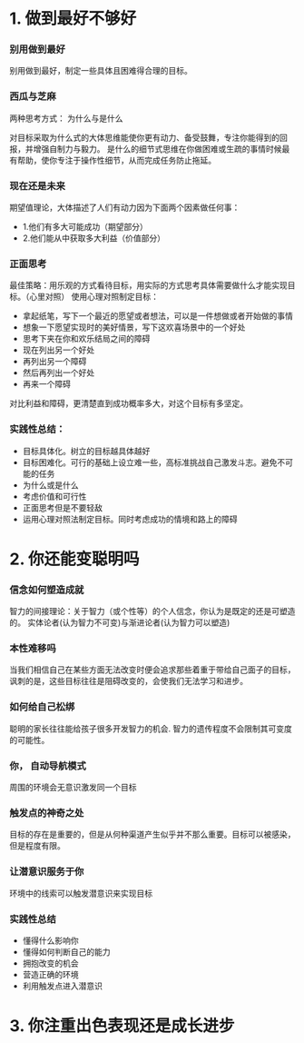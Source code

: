 # 1. 做到最好不够好

### 别用做到最好
别用做到最好，制定一些具体且困难得合理的目标。

### 西瓜与芝麻
两种思考方式： 为什么与是什么

对目标采取为什么式的大体思维能使你更有动力、备受鼓舞，专注你能得到的回报，并增强自制力与毅力。
是什么的细节式思维在你做困难或生疏的事情时候最有帮助，使你专注于操作性细节，从而完成任务防止拖延。

### 现在还是未来

期望值理论，大体描述了人们有动力因为下面两个因素做任何事：

- 1.他们有多大可能成功（期望部分）
- 2.他们能从中获取多大利益（价值部分）

### 正面思考
最佳策略：用乐观的方式看待目标，用实际的方式思考具体需要做什么才能实现目标。（心里对照）
使用心理对照制定目标：

- 拿起纸笔，写下一个最近的愿望或者想法，可以是一件想做或者开始做的事情
- 想象一下愿望实现时的美好情景，写下这欢喜场景中的一个好处
- 思考下夹在你和欢乐结局之间的障碍
- 现在列出另一个好处
- 再列出另一个障碍
- 然后再列出一个好处
- 再来一个障碍

对比利益和障碍，更清楚直到成功概率多大，对这个目标有多坚定。

### 实践性总结：

- 目标具体化。树立的目标越具体越好
- 目标困难化。可行的基础上设立难一些，高标准挑战自己激发斗志。避免不可能的任务
- 为什么或是什么
- 考虑价值和可行性
- 正面思考但是不要轻敌
- 运用心理对照法制定目标。同时考虑成功的情境和路上的障碍

# 2. 你还能变聪明吗

### 信念如何塑造成就

智力的间接理论：关于智力（或个性等）的个人信念，你认为是既定的还是可塑造的。
实体论者(认为智力不可变)与渐进论者(认为智力可以塑造)

### 本性难移吗

当我们相信自己在某些方面无法改变时便会追求那些着重于带给自己面子的目标，讽刺的是，这些目标往往是阻碍改变的，会使我们无法学习和进步。

### 如何给自己松绑
聪明的家长往往能给孩子很多开发智力的机会.
智力的遗传程度不会限制其可变度的可能性。

### 你， 自动导航模式

周围的环境会无意识激发同一个目标

### 触发点的神奇之处

目标的存在是重要的，但是从何种渠道产生似乎并不那么重要。目标可以被感染，但是程度有限。

### 让潜意识服务于你

环境中的线索可以触发潜意识来实现目标

### 实践性总结

- 懂得什么影响你
- 懂得如何判断自己的能力
- 拥抱改变的机会
- 营造正确的环境
- 利用触发点进入潜意识

# 3. 你注重出色表现还是成长进步

